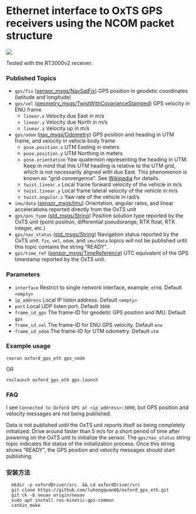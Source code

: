 Ethernet interface to OxTS GPS receivers using the NCOM packet structure
===============================

![](RT3v2.jpg)

Tested with the RT3000v2 receiver.

### Published Topics
- `gps/fix` ([sensor_msgs/NavSatFix](http://docs.ros.org/api/sensor_msgs/html/msg/NavSatFix.html)) GPS position in geodetic coordinates (latitude and longitude)
- `gps/vel` ([geometry_msgs/TwistWithCovarianceStamped](http://docs.ros.org/api/geometry_msgs/html/msg/TwistWithCovarianceStamped.html)) GPS velocity in ENU frame
    - `linear.x` Velocity due East in m/s
    - `linear.y` Velocity due North in m/s
    - `linear.z` Velocity up in m/s
- `gps/odom` ([nav_msgs/Odometry](http://docs.ros.org/api/nav_msgs/html/msg/Odometry.html)) GPS position and heading in UTM frame, and velocity in vehicle body frame
    - `pose.position.x` UTM Easting in meters
    - `pose.position.y` UTM Northing in meters
    - `pose.orientation` Yaw quaternion representing the heading in UTM. Keep in mind that this UTM heading is relative to the UTM grid, which is not necessarily aligned with due East. This phenomenon is known as "grid convergence". See [Wikipedia](https://en.wikipedia.org/wiki/Transverse_Mercator_projection#Coordinates,_grids,_eastings_and_northings) for details.
    - `twist.linear.x` Local frame forward velocity of the vehicle in m/s
    - `twist.linear.y` Local frame lateral velocity of the vehicle in m/s
    - `twist.angular.z` Yaw rate of the vehicle in rad/s
- `imu/data` ([sensor_msgs/Imu](http://docs.ros.org/api/sensor_msgs/html/msg/Imu.html)) Orientation, angular rates, and linear accelerations reported directly from the OxTS unit
- `gps/pos_type` ([std_msgs/String](http://docs.ros.org/api/std_msgs/html/msg/String.html)) Position solution type reported by the OxTS unit (point position, differential pseudorange, RTK float, RTK integer, etc.)
- `gps/nav_status` ([std_msgs/String](http://docs.ros.org/api/std_msgs/html/msg/String.html)) Navigation status reported by the OxTS unit. `fix`, `vel`, `odom`, and `imu/data` topics will not be published until this topic contains the string "READY".
- `gps/time_ref` ([sensor_msgs/TimeReference](http://docs.ros.org/melodic/api/sensor_msgs/html/msg/TimeReference.html)) UTC equivalent of the GPS timestamp reported by the OxTS unit.
### Parameters
- `interface` Restrict to single network interface, example: `eth0`. Default `<empty>`
- `ip_address` Local IP listen address. Default `<empty>`
- `port` Local UDP listen port. Default `3000`
- `frame_id_gps` The frame-ID for geodetic GPS position and IMU. Default `gps`
- `frame_id_vel` The frame-ID for ENU GPS velocity. Default `enu`
- `frame_id_odom` The frame-ID for UTM odometry. Default `utm`

### Example usage
```
rosrun oxford_gps_eth gps_node
```
OR
```
roslaunch oxford_gps_eth gps.launch
```

### FAQ
I see ```Connected to Oxford GPS at <ip_address>:3000```, but GPS position and velocity messages are not being published.

Data is not published until the OxTS unit reports itself as being completely initialized.  Drive around faster than 5 m/s for a short period of time after powering on the OxTS unit to initialize the sensor.  The `gps/nav_status` string topic indicates the status of the initialization process. Once this string shows "READY", the GPS position and velocity messages should start publishing.


### 安装方法
```
  mkdir -p oxfordDriver/src  && cd oxfordDriver/src
  git clone https://github.com/luhongquan66/oxford_gps_eth.git
  git ck -b neuav origin/neuav
  sudo apt install ros-kinetic-gps-common
  catkin_make
```

